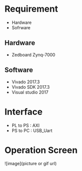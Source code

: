 # Requirement
  * Hardware
  * Sofrware
## Hardware
  * Zedboard Zynq-7000
## Software
  * Vivado 2017.3
  * Vivado SDK 2017.3
  * Visual studio 2017
# Interface
  * PL to PS : AXI
  * PS to PC : USB_Uart
# Operation Screen
![image](picture or gif url)
